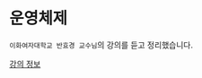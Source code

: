 # 운영체제
`이화여자대학교 반효경 교수님`의 강의를 듣고 정리했습니다.

[강의 정보](http://www.kocw.net/home/search/kemView.do?kemId=1046323)
